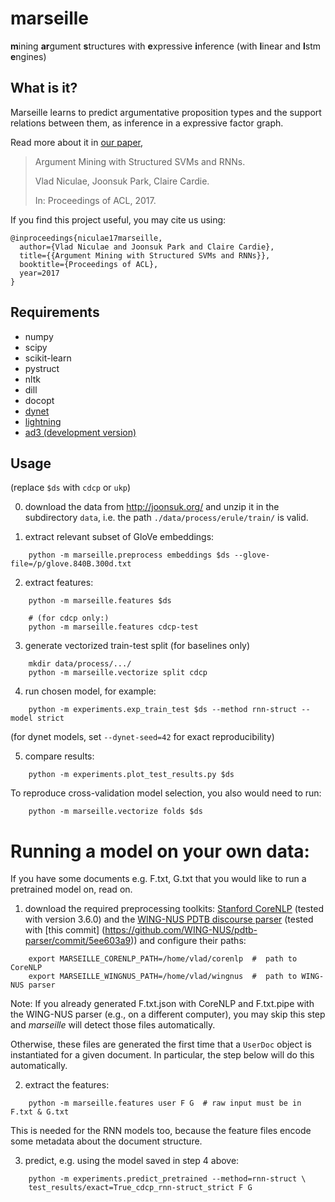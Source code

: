 # marseille

**m**ining **ar**gument **s**tructures with **e**xpressive **i**nference (with **l**inear and **l**stm **e**ngines)


## What is it?

Marseille learns to predict argumentative proposition types and the support
relations between them, as inference in a expressive factor graph.

Read more about it in [our paper](https://arxiv.org/abs/1704.06869),

> Argument Mining with Structured SVMs and RNNs.
>
> Vlad Niculae, Joonsuk Park, Claire Cardie.
>
> In: Proceedings of ACL, 2017.

If you find this project useful, you may cite us using:

```
@inproceedings{niculae17marseille,
  author={Vlad Niculae and Joonsuk Park and Claire Cardie},
  title={{Argument Mining with Structured SVMs and RNNs}},
  booktitle={Proceedings of ACL},
  year=2017
}
```

## Requirements

 - numpy
 - scipy
 - scikit-learn
 - pystruct
 - nltk
 - dill
 - docopt
 - [dynet](https://github.com/clab/dynet)
 - [lightning](https://github.com/scikit-learn-contrib/lightning)
 - [ad3 (development version)](https://github.com/vene/ad3/tree/newrel)


## Usage

(replace `$ds` with `cdcp` or `ukp`)

0. download the data from http://joonsuk.org/ and unzip it in the subdirectory `data`, i.e. the path
`./data/process/erule/train/` is valid.

1. extract relevant subset of GloVe embeddings:
```
    python -m marseille.preprocess embeddings $ds --glove-file=/p/glove.840B.300d.txt
```

2. extract features:
```
    python -m marseille.features $ds

    # (for cdcp only:)
    python -m marseille.features cdcp-test
```

3. generate vectorized train-test split (for baselines only)
```
    mkdir data/process/.../
    python -m marseille.vectorize split cdcp
```

4. run chosen model, for example:
```
    python -m experiments.exp_train_test $ds --method rnn-struct --model strict
```
(for dynet models, set `--dynet-seed=42` for exact reproducibility)

5. compare results:
```
    python -m experiments.plot_test_results.py $ds
```

To reproduce cross-validation model selection, you also would need to run:

```
    python -m marseille.vectorize folds $ds
```


#  Running a model on your own data:

If you have some documents e.g. F.txt, G.txt that you would like to run a
pretrained model on, read on.

1. download the required preprocessing toolkits:
   [Stanford CoreNLP](https://stanfordnlp.github.io/CoreNLP/index.html) (tested
   with version 3.6.0) and the
   [WING-NUS PDTB discourse parser](https://github.com/WING-NUS/pdtb-parser)
   (tested with [this commit]
   (https://github.com/WING-NUS/pdtb-parser/commit/5ee603a9)) and configure
   their paths:

```
    export MARSEILLE_CORENLP_PATH=/home/vlad/corenlp  #  path to CoreNLP
    export MARSEILLE_WINGNUS_PATH=/home/vlad/wingnus  #  path to WING-NUS parser
```

  Note: If you already generated F.txt.json with CoreNLP and F.txt.pipe with the
  WING-NUS parser (e.g., on a different computer), you may skip this step and
  *marseille* will detect those files automatically.

  Otherwise, these files are generated the first time that a `UserDoc` object
  is instantiated for a given document. In particular, the step below will do
  this automatically.

2. extract the features:


```
    python -m marseille.features user F G  # raw input must be in F.txt & G.txt
```

  This is needed for the RNN models too, because the feature files encode some
  metadata about the document structure.

3. predict, e.g. using the model saved in step 4 above:

```
    python -m experiments.predict_pretrained --method=rnn-struct \
    test_results/exact=True_cdcp_rnn-struct_strict F G
```

